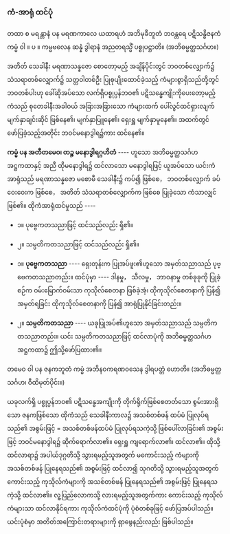 ### ကံ-အာရုံ ထင်ပုံ

တထာ စ မရန္တာနံ ပန မရဏကာလေ ယထာရဟံ အဘိမုခီဘူတံ ဘဝန္တရေ ပဋိသန္ဓိဇနကံ ကမ္မံ ဝါ ။ ပ ။ ကမ္မဗလေန ဆန္နံ ဒွါရာနံ အညတရသ္မိံ ပစ္စုပဋ္ဌာတိ။ (အဘိဓမ္မတ္ထသင်္ဂဟ။)

အတိတ် သေခါနီး မရဏာသန္နဇော စောတော့မည့် အချိန်ပိုင်းတွင် ဘဝတစ်လျှောက်၌ သံသရာတစ်လျှောက်၌ သတ္တဝါတစ်ဦး ပြုစုပျိုးထောင်ခဲ့သည့် ကံများစွာရှိသည်တို့တွင် ဘဝတစ်ပါးဟု ခေါ်ဆိုအပ်သော လက်ရှိပစ္စုပ္ပန်ဘဝ၏ ပဋိသန္ဓေကျိုးကိုပေးတော့မည့် ကံသည် စုတေခါနီးအခါဝယ် အခြားအခြားသော ကံများထက် ပေါ်လွင်ထင်ရှားလျက် မျက်နှာချင်းဆိုင် ဖြစ်နေ၏၊ မျက်နှာပြူနေ၏၊ ရှေးရှူ မျက်နှာမူနေ၏။ 
အထက်တွင် ဖော်ပြခဲ့သည့်အတိုင်း ဘဝင်မနောဒွါရ၌ကား ထင်နေ၏။

**ကမ္မံ ပန အတီတမေဝ၊ တဉ္စ မနောဒွါရဂ္ဂဟိတံ** ---- ဟူသော အဘိဓမ္မတ္ထသင်္ဂဟ အဋ္ဌကထာနှင့် အညီ ထိုမနောဒွါရ၌ ထင်လာသော မနောဒွါရဖြင့် ယူအပ်သော ယင်းကံအာရုံသည် မရဏာသန္နဇော မစောမီ သေခါနီး၌ ကပ်၍ ဖြစ်စေ， ဘဝတစ်လျှောက် ခပ်ဝေးဝေးက ဖြစ်စေ， အတိတ် သံသရာတစ်လျှောက်က ဖြစ်စေ ပြုခဲ့သော ကံသာလျှင် ဖြစ်၏။ 
ထိုကံအာရုံထင်မှုသည် ----

- ၁။ ပုဗ္ဗေကတသညာဖြင့် ထင်သည်လည်း ရှိ၏။

- ၂။ သမ္ပတိကတသညာဖြင့် ထင်သည်လည်း ရှိ၏။

- ၁။ **ပုဗ္ဗေကတသညာ** ---- ရှေးတုန်းက ပြုအပ်ဖူး၏ဟူသော အမှတ်သညာသည် ပုဗ္ဗေကတသညာတည်း။ 
ထင်ပုံမှာ ---- ဒါနမှု， သီလမှု， ဘာဝနာမှု တစ်ခုခုကို ပြုခဲ့စဉ်က ဝမ်းမြောက်ဝမ်းသာ ကုသိုလ်စေတနာ ဖြစ်ခဲ့အံ့၊ ထိုကုသိုလ်စေတနာကို ပြန်၍ အမှတ်ရခြင်း ထိုကုသိုလ်စေတနာကို ပြန်၍ အာရုံပြုနိုင်ခြင်းတည်း။

- ၂။ **သမ္ပတိကတသညာ** ---- ယခုပြုအပ်၏ဟူသော အမှတ်သညာသည် သမ္ပတိကတသညာတည်း။ ယင်း သမ္ပတိကတသညာဖြင့် ထင်လာပုံကို အဘိဓမ္မတ္ထသင်္ဂဟ အဋ္ဌကထာ၌ ဤသို့ဖော်ပြထား၏။

တမေဝ ဝါ ပန ဇနကဘူတံ ကမ္မံ အဘိနဝကရဏဝသေန ဒွါရပတ္တံ ဟောတိ။ (အဘိဓမ္မတ္ထသင်္ဂဟ၊ ဝီထိမုတ်ပိုင်း။)

ယခုလက်ရှိ ပစ္စုပ္ပန်ဘဝ၏ ပဋိသန္ဓေအကျိုးကို တိုက်ရိုက်ဖြစ်စေတတ်သော စွမ်းအားရှိသော ဇနကဖြစ်သော ထိုကံသည် သေခါနီးကာလ၌ အသစ်တစ်ဖန် ထပ်မံ ပြုလုပ်ရသည်၏ အစွမ်းဖြင့် = အသစ်တစ်ဖန်ထပ်မံ ပြုလုပ်ရသကဲ့သို့ ဖြစ်ပေါ်လာခြင်း၏ အစွမ်းဖြင့် ဘဝင်မနောဒွါရ၌ ဆိုက်ရောက်လာ၏။ 
ရှေးရှူ ကျရောက်လာ၏၊ ထင်လာ၏။ 
ထိုသို့ ထင်လာရာ၌ အပါယ်ဒုဂ္ဂတိသို့ သွားရမည့်သူအတွက် မကောင်းသည့် ကံများကို အသစ်တစ်ဖန် ပြုနေရသည်၏ အစွမ်းဖြင့် ထင်လာ၍ သုဂတိသို့ သွားရမည့်သူအတွက် ကောင်းသည့် ကုသိုလ်ကံများကို အသစ်တစ်ဖန် ပြုနေရသည်၏ အစွမ်းဖြင့် ပြုနေရသကဲ့သို့ ထင်လာ၏။ 
လူ့ပြည်လောကသို့ လားရမည့်သူအတွက်ကား ကောင်းသည့် ကုသိုလ်ကံများသာ ထင်လာနိုင်ရကား ကုသိုလ်ကံထင်ပုံကို ပုံစံတစ်ခုဖြင့် ဖော်ပြအပ်ပါသည်။ 
ယင်းပုံစံမှာ အတိတ်အကြောင်းတရားများကို ရှာဖွေနည်းလည်း ဖြစ်ပါသည်။